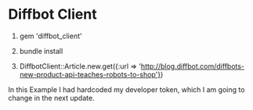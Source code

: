 Diffbot Client
==============

1. gem 'diffbot_client'


2. bundle install


3. DiffbotClient::Article.new.get({:url => 'http://blog.diffbot.com/diffbots-new-product-api-teaches-robots-to-shop'})

In this Example I had hardcoded my developer token, which I am going to change in the next update. 
